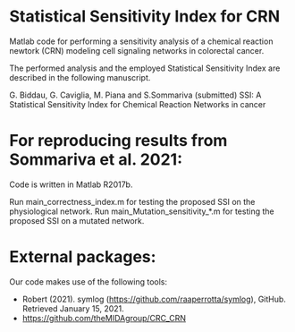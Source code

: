 # Statistical Sensitivity Index for CRN

Matlab code for performing a sensitivity analysis of a chemical reaction newtork (CRN) modeling cell signaling networks in colorectal cancer.

The performed analysis and the employed Statistical Sensitivity Index are described in the following manuscript.

G. Biddau, G. Caviglia, M. Piana and S.Sommariva (submitted) SSI: A Statistical Sensitivity Index for Chemical Reaction Networks in cancer


# For reproducing results from Sommariva et al. 2021:

Code is written in Matlab R2017b.

Run main_correctness_index.m for testing the proposed SSI on the physiological network. 
Run main_Mutation_sensitivity_\*.m for testing the proposed SSI on a mutated network.


# External packages:

Our code makes use of the following tools:
* Robert (2021). symlog (https://github.com/raaperrotta/symlog), GitHub. Retrieved January 15, 2021.
* https://github.com/theMIDAgroup/CRC_CRN
